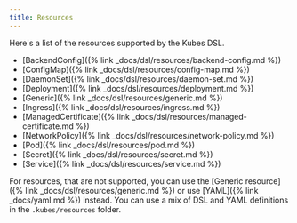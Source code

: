 ```yaml
---
title: Resources
---
```


Here's a list of the resources supported by the Kubes DSL.

* [BackendConfig]({% link _docs/dsl/resources/backend-config.md %})
* [ConfigMap]({% link _docs/dsl/resources/config-map.md %})
* [DaemonSet]({% link _docs/dsl/resources/daemon-set.md %})
* [Deployment]({% link _docs/dsl/resources/deployment.md %})
* [Generic]({% link _docs/dsl/resources/generic.md %})
* [Ingress]({% link _docs/dsl/resources/ingress.md %})
* [ManagedCertificate]({% link _docs/dsl/resources/managed-certificate.md %})
* [NetworkPolicy]({% link _docs/dsl/resources/network-policy.md %})
* [Pod]({% link _docs/dsl/resources/pod.md %})
* [Secret]({% link _docs/dsl/resources/secret.md %})
* [Service]({% link _docs/dsl/resources/service.md %})

For resources, that are not supported, you can use the [Generic resource]({% link _docs/dsl/resources/generic.md %}) or use [YAML]({% link _docs/yaml.md %}) instead. You can use a mix of DSL and YAML definitions in the `.kubes/resources` folder.
